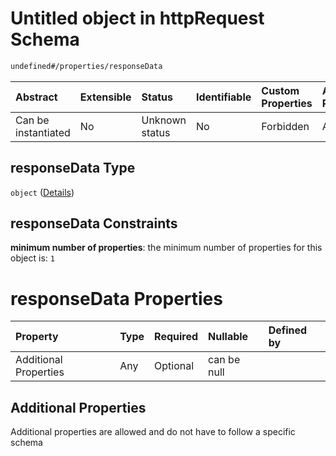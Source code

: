 # Untitled object in httpRequest Schema

```txt
undefined#/properties/responseData
```



| Abstract            | Extensible | Status         | Identifiable | Custom Properties | Additional Properties | Access Restrictions | Defined In                                                                         |
| :------------------ | :--------- | :------------- | :----------- | :---------------- | :-------------------- | :------------------ | :--------------------------------------------------------------------------------- |
| Can be instantiated | No         | Unknown status | No           | Forbidden         | Allowed               | none                | [httpRequest\_v1.schema.json\*](httpRequest_v1.schema.json "open original schema") |

## responseData Type

`object` ([Details](httprequest_v1-properties-responsedata.md))

## responseData Constraints

**minimum number of properties**: the minimum number of properties for this object is: `1`

# responseData Properties

| Property              | Type | Required | Nullable    | Defined by |
| :-------------------- | :--- | :------- | :---------- | :--------- |
| Additional Properties | Any  | Optional | can be null |            |

## Additional Properties

Additional properties are allowed and do not have to follow a specific schema
